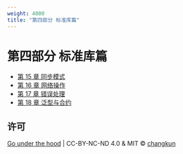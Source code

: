 ```yaml
---
weight: 4000
title: "第四部分 标准库篇"
---
```


# 第四部分 标准库篇

- [第 15 章 同步模式](./ch15sync)
- [第 16 章 网络操作](./ch16net)
- [第 17 章 错误处理](./ch15errors)
- [第 18 章 泛型与合约](./ch18generics)

## 许可

[Go under the hood](https://github.com/changkun/go-under-the-hood) | CC-BY-NC-ND 4.0 & MIT &copy; [changkun](https://changkun.de)
